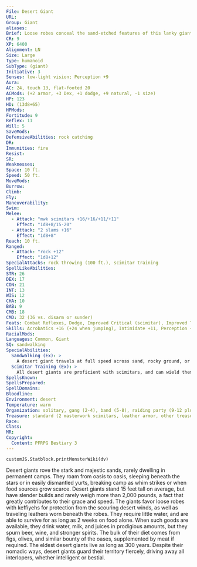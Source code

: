 ```yaml
---
File: Desert Giant
URL: 
Group: Giant
aliases: 
Brief: Loose robes conceal the sand-etched features of this lanky giant. In each hand he grips a scimitar nearly the length of a human.
CR: 9
XP: 6400
Alignment: LN
Size: Large
Type: humanoid
SubType: (giant)
Initiative: 3
Senses: low-light vision; Perception +9
Aura: 
AC: 24, touch 13, flat-footed 20
ACMods: (+2 armor, +3 Dex, +1 dodge, +9 natural, -1 size)
HP: 123
HD: (13d8+65)
HPMods: 
Fortitude: 9
Reflex: 11
Will: 5
SaveMods: 
DefensiveAbilities: rock catching
DR: 
Immunities: fire
Resist: 
SR: 
Weaknesses: 
Space: 10 ft.
Speed: 50 ft.
MoveMods: 
Burrow: 
Climb: 
Fly: 
Maneuverability: 
Swim: 
Melee: 
  - Attack: "mwk scimitars +16/+16/+11/+11"
    Effect: "1d8+8/15-20"
  - Attack: "2 slams +16"
    Effect: "1d8+8"
Reach: 10 ft.
Ranged: 
  - Attack: "rock +12"
    Effect: "1d8+12"
SpecialAttacks: rock throwing (100 ft.), scimitar training
SpellLikeAbilities: 
STR: 26
DEX: 17
CON: 21
INT: 13
WIS: 12
CHA: 10
BAB: 9
CMB: 18
CMD: 32 (36 vs. disarm or sunder)
Feats: Combat Reflexes, Dodge, Improved Critical (scimitar), Improved Two-Weapon Fighting, Mobility, Two-Weapon Fighting, Weapon Focus (scimitar)
Skills: Acrobatics +16 (+24 when jumping), Intimidate +11, Perception +9, Survival +17
RacialMods: 
Languages: Common, Giant
SQ: sandwalking
SpecialAbilities:
  Sandwalking (Ex): >
    A desert giant travels at full speed across sand, rocky ground, or dust, and leaves no trail behind unless it chooses to.
  Scimitar Training (Ex): >
    All desert giants are proficient with scimitars, and can wield them as if they were light weapons. A desert giant adds its full Strength bonus to attacks made with a scimitar wielded in its off hand, and gains a +4 bonus to CMD versus disarm and sunder attempts when fighting with a scimitar in each hand.
SpellsKnown: 
SpellsPrepared: 
SpellDomains: 
Bloodline: 
Environment: desert
Temperature: warm
Organization: solitary, gang (2-4), band (5-8), raiding party (9-12 plus 1 fighter of 1st-3rd level), or tribe (10-30 plus 35% noncombatants, 1-3 clerics of 2nd-4th level, 2-4 fighters of 1st-3rd level, and 1 fighter sheik of 4th-6th level, 50% chance of 10-20 human slaves)
Treasure: standard (2 masterwork scimitars, leather armor, other treasure)
Race: 
Class: 
MR: 
Copyright:
  Content: PFRPG Bestiary 3
---
```

```dataviewjs
customJS.Statblock.printMonsterWiki(dv)
```
Desert giants rove the stark and majestic sands, rarely dwelling in permanent camps. They roam from oasis to oasis, sleeping beneath the stars or in easily dismantled yurts, breaking camp as whim strikes or when food sources grow scarce.  Desert giants stand 15 feet tall on average, but have slender builds and rarely weigh more than 2,000 pounds, a fact that greatly contributes to their grace and speed. The giants favor loose robes with keffiyehs for protection from the scouring desert winds, as well as traveling leathers worn beneath the robes. They require little water, and are able to survive for as long as 2 weeks on food alone. When such goods are available, they drink water, milk, and juices in prodigious amounts, but they spurn beer, wine, and stronger spirits. The bulk of their diet comes from figs, olives, and similar bounty of the oases, supplemented by meat if required. The eldest desert giants live as long as 300 years.  Despite their nomadic ways, desert giants guard their territory fiercely, driving away all interlopers, whether intelligent or bestial.
